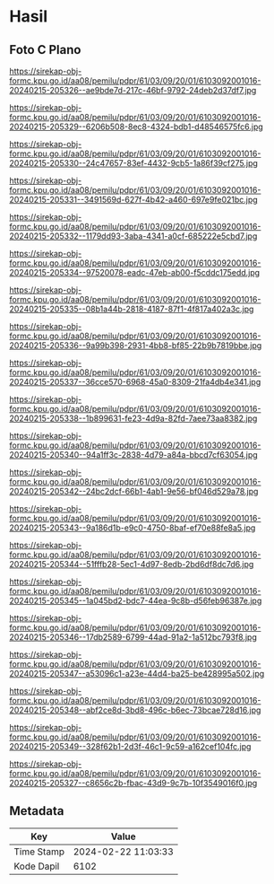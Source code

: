 # Hasil

## Foto C Plano

https://sirekap-obj-formc.kpu.go.id/aa08/pemilu/pdpr/61/03/09/20/01/6103092001016-20240215-205326--ae9bde7d-217c-46bf-9792-24deb2d37df7.jpg

https://sirekap-obj-formc.kpu.go.id/aa08/pemilu/pdpr/61/03/09/20/01/6103092001016-20240215-205329--6206b508-8ec8-4324-bdb1-d48546575fc6.jpg

https://sirekap-obj-formc.kpu.go.id/aa08/pemilu/pdpr/61/03/09/20/01/6103092001016-20240215-205330--24c47657-83ef-4432-9cb5-1a86f39cf275.jpg

https://sirekap-obj-formc.kpu.go.id/aa08/pemilu/pdpr/61/03/09/20/01/6103092001016-20240215-205331--3491569d-627f-4b42-a460-697e9fe021bc.jpg

https://sirekap-obj-formc.kpu.go.id/aa08/pemilu/pdpr/61/03/09/20/01/6103092001016-20240215-205332--1179dd93-3aba-4341-a0cf-685222e5cbd7.jpg

https://sirekap-obj-formc.kpu.go.id/aa08/pemilu/pdpr/61/03/09/20/01/6103092001016-20240215-205334--97520078-eadc-47eb-ab00-f5cddc175edd.jpg

https://sirekap-obj-formc.kpu.go.id/aa08/pemilu/pdpr/61/03/09/20/01/6103092001016-20240215-205335--08b1a44b-2818-4187-87f1-4f817a402a3c.jpg

https://sirekap-obj-formc.kpu.go.id/aa08/pemilu/pdpr/61/03/09/20/01/6103092001016-20240215-205336--9a99b398-2931-4bb8-bf85-22b9b7819bbe.jpg

https://sirekap-obj-formc.kpu.go.id/aa08/pemilu/pdpr/61/03/09/20/01/6103092001016-20240215-205337--36cce570-6968-45a0-8309-21fa4db4e341.jpg

https://sirekap-obj-formc.kpu.go.id/aa08/pemilu/pdpr/61/03/09/20/01/6103092001016-20240215-205338--1b899631-fe23-4d9a-82fd-7aee73aa8382.jpg

https://sirekap-obj-formc.kpu.go.id/aa08/pemilu/pdpr/61/03/09/20/01/6103092001016-20240215-205340--94a1ff3c-2838-4d79-a84a-bbcd7cf63054.jpg

https://sirekap-obj-formc.kpu.go.id/aa08/pemilu/pdpr/61/03/09/20/01/6103092001016-20240215-205342--24bc2dcf-66b1-4ab1-9e56-bf046d529a78.jpg

https://sirekap-obj-formc.kpu.go.id/aa08/pemilu/pdpr/61/03/09/20/01/6103092001016-20240215-205343--9a186d1b-e9c0-4750-8baf-ef70e88fe8a5.jpg

https://sirekap-obj-formc.kpu.go.id/aa08/pemilu/pdpr/61/03/09/20/01/6103092001016-20240215-205344--51fffb28-5ec1-4d97-8edb-2bd6df8dc7d6.jpg

https://sirekap-obj-formc.kpu.go.id/aa08/pemilu/pdpr/61/03/09/20/01/6103092001016-20240215-205345--1a045bd2-bdc7-44ea-9c8b-d56feb96387e.jpg

https://sirekap-obj-formc.kpu.go.id/aa08/pemilu/pdpr/61/03/09/20/01/6103092001016-20240215-205346--17db2589-6799-44ad-91a2-1a512bc793f8.jpg

https://sirekap-obj-formc.kpu.go.id/aa08/pemilu/pdpr/61/03/09/20/01/6103092001016-20240215-205347--a53096c1-a23e-44d4-ba25-be428995a502.jpg

https://sirekap-obj-formc.kpu.go.id/aa08/pemilu/pdpr/61/03/09/20/01/6103092001016-20240215-205348--abf2ce8d-3bd8-496c-b6ec-73bcae728d16.jpg

https://sirekap-obj-formc.kpu.go.id/aa08/pemilu/pdpr/61/03/09/20/01/6103092001016-20240215-205349--328f62b1-2d3f-46c1-9c59-a162cef104fc.jpg

https://sirekap-obj-formc.kpu.go.id/aa08/pemilu/pdpr/61/03/09/20/01/6103092001016-20240215-205327--c8656c2b-fbac-43d9-9c7b-10f3549016f0.jpg


## Metadata

| Key        | Value               |
| ---------- | ------------------- |
| Time Stamp | 2024-02-22 11:03:33 |
| Kode Dapil | 6102                |




